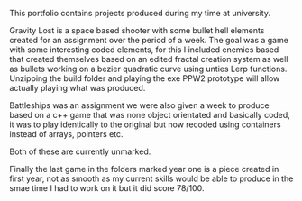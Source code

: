 This portfolio contains projects produced during my time at university.

Gravity Lost is a space based shooter with some bullet hell elements created for an assignment over the period of a week.
The goal was a game with some interesting coded elements, for this I included enemies based that created themselves based on an edited fractal 
creation system as well as bullets working on a bezier quadratic curve using unties Lerp functions.  Unzipping the build folder and playing the exe
PPW2 prototype will allow actually playing what was produced.

Battleships was an assignment we were also given a week to produce based on a c++ game that was none object orientated and basically coded, 
it was to play identically to the original but now recoded using containers instead of arrays, pointers etc.

Both of these are currently unmarked.

Finally the last game in the folders marked year one is a piece created in first year, not as smooth as my current skills would be able 
to produce in the smae time I had to work on it but it did score 78/100.

